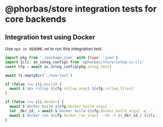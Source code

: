 # @phorbas/store integration tests for core backends

## Integration test using Docker

Use `npx zx README.md` to run this integration test.

```javascript
import pkg from './package.json' with {type: 'json'}
import {cli, as_integ_config} from '@phorbas/store/integ-zx-cli'
const cfg = await as_integ_config(pkg.integ_test)

await fs.emptyDir(`./esm-test`)

if (false !== cli.build) {
  await $`npx rollup ${cfg.rollup_args} ${cfg.rollup_files}`
}

if (false !== cli.docker) {
  await $`docker build ${cfg.docker_build_args} .`
  let _dkr_id_ = await $`docker build ${cfg.docker_build_args} -q .`
  await $`docker run ${cfg.docker_run_args} --rm -t ${_dkr_id_} ${cli._}`
}
```


